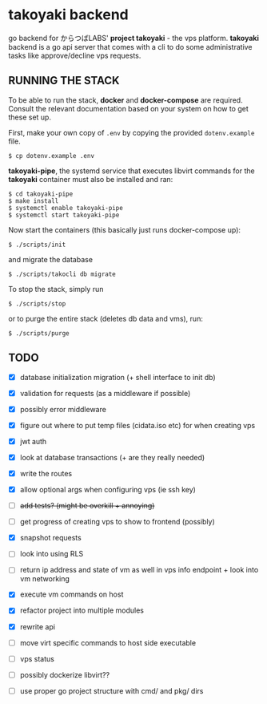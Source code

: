 
# takoyaki backend

go backend for からつばLABS' **project takoyaki** - the vps platform.
**takoyaki** backend is a go api server that comes with a cli to do some
administrative tasks like approve/decline vps requests.

## RUNNING THE STACK

To be able to run the stack, **docker** and **docker-compose** are required.
Consult the relevant documentation based on your system on how to get these set
up.

First, make your own copy of `.env` by copying the provided `dotenv.example`
file.
```
$ cp dotenv.example .env
```

**takoyaki-pipe**, the systemd service that executes libvirt commands for the
**takoyaki** container must also be installed and ran:
```
$ cd takoyaki-pipe
$ make install
$ systemctl enable takoyaki-pipe
$ systemctl start takoyaki-pipe
```

Now start the containers (this basically just runs docker-compose up):
```
$ ./scripts/init
```
and migrate the database
```
$ ./scripts/takocli db migrate
```

To stop the stack, simply run
```
$ ./scripts/stop
```
or to purge the entire stack (deletes db data and vms), run:
```
$ ./scripts/purge
```

## TODO

- [x] database initialization migration (+ shell interface to init db)
- [x] validation for requests (as a middleware if possible)
- [x] possibly error middleware
- [x] figure out where to put temp files (cidata.iso etc) for when creating vps
- [x] jwt auth
- [x] look at database transactions (+ are they really needed)
- [x] write the routes
- [x] allow optional args when configuring vps (ie ssh key)
- [ ] ~~add tests? (might be overkill + annoying)~~
- [ ] get progress of creating vps to show to frontend (possibly)
- [x] snapshot requests
- [ ] look into using RLS
- [ ] return ip address and state of vm as well in vps info endpoint + look into vm networking
- [x] execute vm commands on host
- [x] refactor project into multiple modules
- [x] rewrite api
- [ ] move virt specific commands to host side executable
- [ ] vps status
- [ ] possibly dockerize libvirt??
- [ ] use proper go project structure with cmd/ and pkg/ dirs

